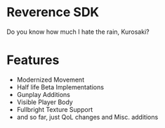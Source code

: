 Reverence SDK
======================

Do you know how much I hate the rain, Kurosaki?

Features
======================

- Modernized Movement
- Half life Beta Implementations
- Gunplay Additions
- Visible Player Body
- Fullbright Texture Support
- and so far, just QoL changes and Misc. additions
